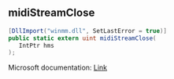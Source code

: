 ## midiStreamClose

```csharp
[DllImport("winmm.dll", SetLastError = true)]
public static extern uint midiStreamClose(
   IntPtr hms
);
```

Microsoft documentation: [Link](https://learn.microsoft.com/en-us/windows/win32/api/mmeapi/nf-mmeapi-midistreamclose)
